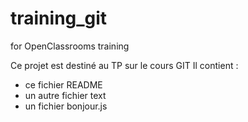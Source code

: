 # training_git
for OpenClassrooms training

Ce projet est destiné au TP sur le cours GIT
Il contient :
- ce fichier README
- un autre fichier text
- un fichier bonjour.js
